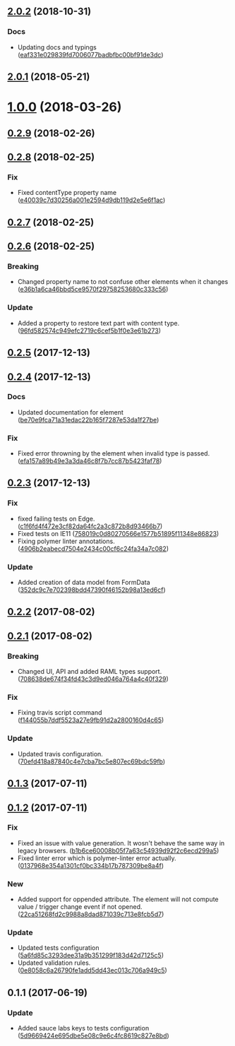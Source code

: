 <a name="2.0.2"></a>
## [2.0.2](https://github.com/advanced-rest-client/multipart-payload-editor/compare/2.0.0-preview...2.0.2) (2018-10-31)


### Docs

* Updating docs and typings ([eaf331e029839fd7006077badbfbc00bf91de3dc](https://github.com/advanced-rest-client/multipart-payload-editor/commit/eaf331e029839fd7006077badbfbc00bf91de3dc))



<a name="2.0.1"></a>
## [2.0.1](https://github.com/advanced-rest-client/multipart-payload-editor/compare/0.2.8...2.0.1) (2018-05-21)




<a name="1.0.0"></a>
# [1.0.0](https://github.com/advanced-rest-client/multipart-payload-editor/compare/0.2.8...1.0.0) (2018-03-26)




<a name="0.2.9"></a>
## [0.2.9](https://github.com/advanced-rest-client/multipart-payload-editor/compare/0.2.8...0.2.9) (2018-02-26)




<a name="0.2.8"></a>
## [0.2.8](https://github.com/advanced-rest-client/multipart-payload-editor/compare/0.2.7...0.2.8) (2018-02-25)


### Fix

* Fixed contentType property name ([e40039c7d30256a001e2594d9db119d2e5e6f1ac](https://github.com/advanced-rest-client/multipart-payload-editor/commit/e40039c7d30256a001e2594d9db119d2e5e6f1ac))



<a name="0.2.7"></a>
## [0.2.7](https://github.com/advanced-rest-client/multipart-payload-editor/compare/0.2.6...0.2.7) (2018-02-25)




<a name="0.2.6"></a>
## [0.2.6](https://github.com/advanced-rest-client/multipart-payload-editor/compare/0.2.5...0.2.6) (2018-02-25)


### Breaking

* Changed property name to not confuse other elements when it changes ([e36b1a6ca46bbd5ce9570f29758253680c333c56](https://github.com/advanced-rest-client/multipart-payload-editor/commit/e36b1a6ca46bbd5ce9570f29758253680c333c56))

### Update

* Added a property to restore text part with content type. ([96fd582574c949efc2719c6cef5b1f0e3e61b273](https://github.com/advanced-rest-client/multipart-payload-editor/commit/96fd582574c949efc2719c6cef5b1f0e3e61b273))



<a name="0.2.5"></a>
## [0.2.5](https://github.com/advanced-rest-client/multipart-payload-editor/compare/0.2.4...0.2.5) (2017-12-13)




<a name="0.2.4"></a>
## [0.2.4](https://github.com/advanced-rest-client/multipart-payload-editor/compare/0.2.3...0.2.4) (2017-12-13)


### Docs

* Updated documentation for element ([be70e9fca71a31edac22b165f7287e53da1f27be](https://github.com/advanced-rest-client/multipart-payload-editor/commit/be70e9fca71a31edac22b165f7287e53da1f27be))

### Fix

* Fixed error throwning by the element when invalid type is passed. ([efa157a89b49e3a3da46c8f7b7cc87b5423faf78](https://github.com/advanced-rest-client/multipart-payload-editor/commit/efa157a89b49e3a3da46c8f7b7cc87b5423faf78))



<a name="0.2.3"></a>
## [0.2.3](https://github.com/advanced-rest-client/multipart-payload-editor/compare/0.2.1...0.2.3) (2017-12-13)


### Fix

* fixed failing tests on Edge. ([c1f6fd4f472e3cf82da64fc2a3c872b8d93466b7](https://github.com/advanced-rest-client/multipart-payload-editor/commit/c1f6fd4f472e3cf82da64fc2a3c872b8d93466b7))
* Fixed tests on IE11 ([758019c0d80270566e1577b51895f11348e86823](https://github.com/advanced-rest-client/multipart-payload-editor/commit/758019c0d80270566e1577b51895f11348e86823))
* Fixing polymer linter annotations. ([4906b2eabecd7504e2434c00cf6c24fa34a7c082](https://github.com/advanced-rest-client/multipart-payload-editor/commit/4906b2eabecd7504e2434c00cf6c24fa34a7c082))

### Update

* Added creation of data model from FormData ([352dc9c7e702398bdd47390f46152b98a13ed6cf](https://github.com/advanced-rest-client/multipart-payload-editor/commit/352dc9c7e702398bdd47390f46152b98a13ed6cf))



<a name="0.2.2"></a>
## [0.2.2](https://github.com/advanced-rest-client/multipart-payload-editor/compare/0.2.1...0.2.2) (2017-08-02)




<a name="0.2.1"></a>
## [0.2.1](https://github.com/advanced-rest-client/multipart-payload-editor/compare/0.1.3...0.2.1) (2017-08-02)


### Breaking

* Changed UI, API and added RAML types support. ([708638de674f34fd43c3d9ed046a764a4c40f329](https://github.com/advanced-rest-client/multipart-payload-editor/commit/708638de674f34fd43c3d9ed046a764a4c40f329))

### Fix

* Fixing travis script command ([f144055b7ddf5523a27e9fb91d2a2800160d4c65](https://github.com/advanced-rest-client/multipart-payload-editor/commit/f144055b7ddf5523a27e9fb91d2a2800160d4c65))

### Update

* Updated travis configuration. ([70efd418a87840c4e7cba7bc5e807ec69bdc59fb](https://github.com/advanced-rest-client/multipart-payload-editor/commit/70efd418a87840c4e7cba7bc5e807ec69bdc59fb))



<a name="0.1.3"></a>
## [0.1.3](https://github.com/advanced-rest-client/multipart-payload-editor/compare/0.1.2...v0.1.3) (2017-07-11)




<a name="0.1.2"></a>
## [0.1.2](https://github.com/advanced-rest-client/multipart-payload-editor/compare/0.1.1...v0.1.2) (2017-07-11)


### Fix

* Fixed an issue with value generation. It wosn't behave the same way in legacy browsers. ([b1b6ce60008b05f7a63c54939d92f2c6ecd299a5](https://github.com/advanced-rest-client/multipart-payload-editor/commit/b1b6ce60008b05f7a63c54939d92f2c6ecd299a5))
* Fixed linter error which is polymer-linter error actually. ([0137968e354a1301cf0bc334b17b787309be8a4f](https://github.com/advanced-rest-client/multipart-payload-editor/commit/0137968e354a1301cf0bc334b17b787309be8a4f))

### New

* Added support for oppended attribute. The element will not compute value / trigger change event if not opened. ([22ca51268fd2c9988a8dad871039c713e8fcb5d7](https://github.com/advanced-rest-client/multipart-payload-editor/commit/22ca51268fd2c9988a8dad871039c713e8fcb5d7))

### Update

* Updated tests configuration ([5a6fd85c3293dee31a9b351299f183d42d7125c5](https://github.com/advanced-rest-client/multipart-payload-editor/commit/5a6fd85c3293dee31a9b351299f183d42d7125c5))
* Updated validation rules. ([0e8058c6a26790fe1add5dd43ec013c706a949c5](https://github.com/advanced-rest-client/multipart-payload-editor/commit/0e8058c6a26790fe1add5dd43ec013c706a949c5))



<a name="0.1.1"></a>
## 0.1.1 (2017-06-19)


### Update

* Added sauce labs keys to tests configuration ([5d9669424e695dbe5e08c9e6c4fc8619c827e8bd](https://github.com/advanced-rest-client/multipart-payload-editor/commit/5d9669424e695dbe5e08c9e6c4fc8619c827e8bd))



